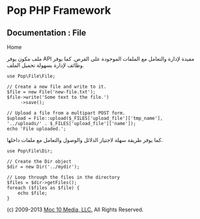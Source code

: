 Pop PHP Framework
=================

Documentation : File
--------------------

Home

ملف مكون يوفر API مفيدة لإدارة والتعامل مع الملفات الموجودة على القرص.
كما يوفر وظائف لإدارة بسهولة تحميل الملف.

    use Pop\File\File;

    // Create a new file and write to it.
    $file = new File('new-file.txt');
    $file->write('Some text to the file.')
         ->save();

    // Upload a file from a multipart POST form.
    $upload = File::upload($_FILES['upload_file']['tmp_name'], '../uploads/' . $_FILES['upload_file']['name']);
    echo 'File uploaded.';

كما يوفر طريقة سهلة لاجتياز الدلائل والوصول والتعامل مع ملفات داخلها.

    use Pop\File\Dir;

    // Create the Dir object
    $dir = new Dir('../mydir');

    // Loop through the files in the directory
    $files = $dir->getFiles();
    foreach ($files as $file) {
        echo $file;
    }

\(c) 2009-2013 [Moc 10 Media, LLC.](http://www.moc10media.com) All
Rights Reserved.
